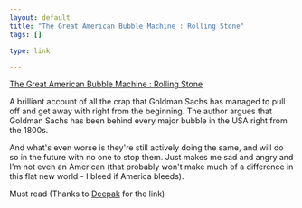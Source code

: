 ```yaml
--- 
layout: default
title: "The Great American Bubble Machine : Rolling Stone"
tags: []

type: link

---
```

<a href="http://www.rollingstone.com/politics/story/29127316/the_great_american_bubble_machine">The Great American Bubble Machine : Rolling Stone</a>

A brilliant account of all the crap that Goldman Sachs has managed to pull off and get away with right from the beginning. The author argues that Goldman Sachs has been behind every major bubble in the USA right from the 1800s. 

And what's even worse is they're still actively doing the same, and will do so in the future with no one to stop them. Just makes me sad and angry and I'm not even an American (that probably won't make much of a difference in this flat new world - I bleed if America bleeds).

Must read (Thanks to [Deepak](http://antrix.net) for the link)
